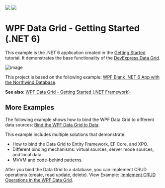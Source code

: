 <!-- default badges list -->
[![](https://img.shields.io/badge/Open_in_DevExpress_Support_Center-FF7200?style=flat-square&logo=DevExpress&logoColor=white)](https://supportcenter.devexpress.com/ticket/details/T900052)
[![](https://img.shields.io/badge/📖_How_to_use_DevExpress_Examples-e9f6fc?style=flat-square)](https://docs.devexpress.com/GeneralInformation/403183)
<!-- default badges end -->
# WPF Data Grid - Getting Started (.NET 6)

This example is the .NET 6 application created in the [Getting Started](https://docs.devexpress.com/WPF/5863/controls-and-libraries/data-grid/getting-started) tutorial. It demonstrates the base functionality of the [DevExpress Data Grid](https://docs.devexpress.com/WPF/6084/controls-and-libraries/data-grid).

![image](https://user-images.githubusercontent.com/65009440/206664608-5cce8396-0b68-4d77-af15-b60e3da39ffb.png)

This project is based on the following example: [WPF Blank .NET 6 App with the Northwind Database](https://github.com/DevExpress-Examples/wpf-blank-dot-net-app-with-the-northwind-database).

**See also**: [WPF Data Grid - Getting Started (.NET Framework)](https://github.com/DevExpress-Examples/wpf-data-grid-getting-started-net-framework)

## More Examples

The following example shows how to bind the WPF Data Grid to different data sources: [Bind the WPF Data Grid to Data](https://github.com/DevExpress-Examples/how-to-bind-wpf-grid-to-data).

This example includes multiple solutions that demonstrate:

* How to bind the Data Grid to Entity Framework, EF Core, and XPO.
* Different binding mechanisms: virtual sources, server mode sources, and local data.
* MVVM and code-behind patterns.

After you bind the Data Grid to a database, you can implement CRUD operations (create, read update, delete). View Example: [Implement CRUD Operations in the WPF Data Grid](https://github.com/DevExpress-Examples/how-to-implement-crud-operations).
